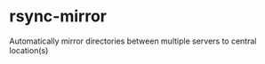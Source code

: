 rsync-mirror
============

Automatically mirror directories between multiple servers to central location(s)
